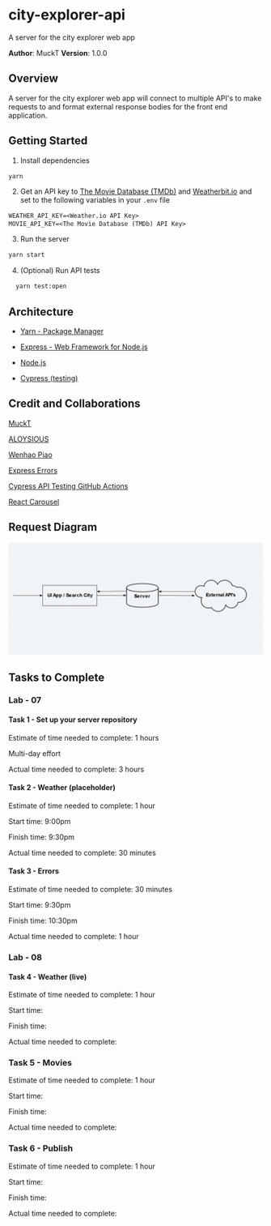 # city-explorer-api
A server for the city explorer web app

**Author**: MuckT
**Version**: 1.0.0

## Overview
A server for the city explorer web app will connect to multiple API's to make requests to and format external response bodies for the front end application.

## Getting Started

1. Install dependencies

  ```bash
  yarn
  ```

2. Get an API key to [The Movie Database (TMDb)](https://www.themoviedb.org/) and [Weatherbit.io](https://www.weatherbit.io/) and set to the following variables in your `.env` file

```env
WEATHER_API_KEY=<Weather.io API Key>
MOVIE_API_KEY=<The Movie Database (TMDb) API Key>
```

3. Run the server

  ```bash
  yarn start
  ```

4. (Optional) Run API tests

```bash
  yarn test:open
```

## Architecture

* [Yarn - Package Manager](https://yarnpkg.com/)

* [Express - Web Framework for Node.js](https://www.npmjs.com/package/express)

* [Node.js](https://nodejs.org/en/)

* [Cypress (testing)](https://www.cypress.io)

## Credit and Collaborations

[MuckT](https://github.com/MuckT)

[ALOYSIOUS](https://github.com/AL0YSI0US)

[Wenhao Piao](https://github.com/wpiao)

[Express Errors](https://expressjs.com/en/guide/error-handling.html)

[Cypress API Testing GitHub Actions](https://github.com/cypress-io/cypress/issues/1872#issuecomment-450807452)

[React Carousel](https://react-bootstrap.github.io/components/carousel/)

## Request Diagram

![Server Request Diagram](city-explorer-diagram.PNG)

## Tasks to Complete

### Lab - 07
#### Task 1 - Set up your server repository

Estimate of time needed to complete: 1 hours

Multi-day effort

Actual time needed to complete: 3 hours

#### Task 2 - Weather (placeholder)

Estimate of time needed to complete: 1 hour

Start time: 9:00pm

Finish time: 9:30pm

Actual time needed to complete: 30 minutes

#### Task 3 - Errors

Estimate of time needed to complete: 30 minutes

Start time: 9:30pm

Finish time: 10:30pm

Actual time needed to complete: 1 hour

### Lab - 08

#### Task 4 - Weather (live)

Estimate of time needed to complete: 1 hour

Start time:

Finish time:

Actual time needed to complete:

### Task 5 - Movies

Estimate of time needed to complete: 1 hour

Start time:

Finish time:

Actual time needed to complete:

### Task 6 - Publish

Estimate of time needed to complete: 1 hour

Start time:

Finish time:

Actual time needed to complete: